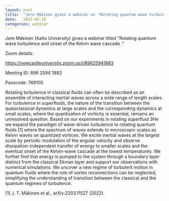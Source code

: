 ```yaml
---
layout: post
title:  "Jere Mäkinen gives a webinar on 'Rotating quantum wave turbulence and onset of the Kelvin wave cascade' at 4pm UK time"
date:   2022-05-10
categories: webinar
---
```

Jere Mäkinen (Aalto University) gives a webinar titled "Rotating quantum wave turbulence and onset of the Kelvin wave cascade
."

Zoom details:

https://newcastleuniversity.zoom.us/j/89625941883

Meeting ID: 896 2594 1883

Passcode: 769105


Rotating turbulence in classical fluids can often be described as an ensemble of interacting inertial waves across a wide range of length scales. For turbulence in superfluids, the nature of the transition between the quasiclassical dynamics at large scales and the corresponding dynamics at small scales, where the quantization of vorticity is essential, remains an unresolved question. Based on our experiments in rotating superfluid 3He we expand the paradigm of wave-driven turbulence to rotating quantum fluids [1] where the spectrum of waves extends to microscopic scales as Kelvin waves on quantized vortices. We excite inertial waves at the largest scale by periodic modulation of the angular velocity and observe dissipation-independent transfer of energy to smaller scales and the eventual onset of the Kelvin-wave cascade at the lowest temperatures. We further find that energy is pumped to the system through a boundary layer distinct from the classical Ekman layer and support our observations with numerical simulations. We uncover a new regime of turbulent motion in quantum fluids where the role of vortex reconnections can be neglected, simplifying the understanding of transition between the classical and the quantum regimes of turbulence.

[1] J. T. Mäkinen et al., arXiv:2203.11527 (2022).
